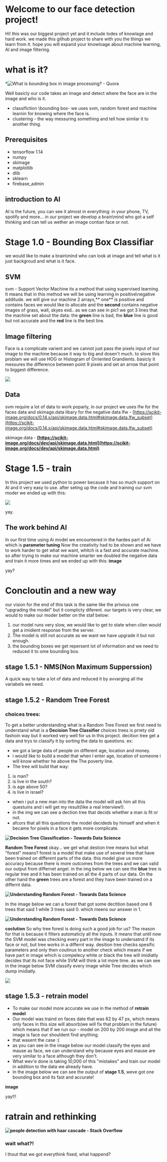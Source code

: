 # Welcome to our face detection project!

Hi! this was our biggest project yet and it include lodes of knowlage and hard work.
we made this github project to share with you the things we learn from it.
hope you will expand your knowloage about machine learning, AI and image filtering.
# what is it?
*![What is bounding box in image processing? - Quora](https://lh3.googleusercontent.com/Ug9cC9AEJxxnLRlwU9sKDQwPYxwkf40H1ksJ6EDt745XZfBd3SWuI88t_BMtMcF-JvM4IwaLquXmhGAG_QRcgoCW7e94P3v3SLhyw2bGwueDY5WebCqWX5gYi3Y5-1oHmO1ggzzL59Q)


Well basicly our code takes an image and detect where the face are in the image and who is it.
 - classifiction \bounding box- we uses svm, random forest and machine learnin for knowing where the face is.
 - clustering - the way messuring something and tell how similar it to another thing.
## Prerequisites
 - tensorflow 1.14
 - numpy
 - skimage
 - matplotlib
 - dlib
 - sklearn
 - firebase_admin
 

## introduction to AI
AI is the future, you can see it almost in everything: in your phone, TV, spotify and more...
in our project we develop a brain\mind who got a self thinking and can tell us wether an image contian face or not. 

# Stage 1.0 - Bounding Box Classifiar

we would like to make a brain\mind who can look at image and tell what is it just backgroud and what is it face.
## SVM
svm - Support Vector Machine 
its a method that using supervised learning.
It means that in this method we will be using learning in positive\negative additude.
we will give our machine 2 arrays,** one** is positive and contains faces we would like to allocate and the **second** contains negative images of grass, wall, skyes exd..
as we can see in pic1 we got 3 lines that the machine set about the data:
the **green** line is bad, the **blue** line is good but not accurate and the **red** line is the best line.

## Image filtering
Face is a complicate varient and we cannot just pass the pixels input of our image to the machine because it way to big and dosen't much.
to slove this problam we will use HOG or Histogram of Orriented Grandients.
basicly it messures the difference between point 9 pixels and set an arrow that point to biggest difference.

![](https://lh5.googleusercontent.com/FdJjher-NuALheOVJtohgLAq5dT5bMQcyC9kU4UlKzHatOy3lxF5QzYXCkDGGRw-HyHWpGtP0EiPfTFWVzb2ufgTijr1PmzMyJPWUStiTsLFJP97qryeju63c6np2F83KbV6EklCMAk)

## Data
svm require a lot of data to work poparly,
in our project we uses lfw for the faces data and skimage.data libary for the negative data
lfw - [https://scikit-image.org/docs/0.14.x/api/skimage.data.html#skimage.data.lfw_subset](https://scikit-image.org/docs/0.14.x/api/skimage.data.html#skimage.data.lfw_subset)

skimage.data - **[https://scikit-image.org/docs/dev/api/skimage.data.html](https://scikit-image.org/docs/dev/api/skimage.data.html)**

# Stage 1.5  - train
In this project we used python to power because it has so much support on AI and it very easy to use.
after seting up the code and training our svm moder we ended up with this:

**![](https://lh4.googleusercontent.com/K6S7j7wWKfxYtQoQ_1PHWgArS-DnFd-DrfTiynIqEAJKPm6UxftijtAx_i8QMkpubAyFHCSTQVgltLRyCgGZBbYnZa2HYCGClQuGyUG4nOIiXw-U2p-VxDCV1DYJgL7iFjJ2s8a4tfI)**

yay.

## The work behind AI
In our first time using Ai model we encountered in the hardes part of Ai which is **parameter tuning**
Now the creativity had to be shown and we have to work harder to get what we want, whitch is a fast and accurate machine.
so after trying to make our machine smarter we doubled the negative data and train it more times
and we ended up with this:
**image**

yay?
# Concloutin and a new way
our vision for the end of this task is the same like the privous one "upgrading the model" but it complicty diferent. our targets is very clear, we would to make our moder better on the staf below:
1. our model runs very slow, we would like to get to state  when clien would get a imidient response from the server.
2. The model is still not accurate as we want we have upgrade it but not enough.
3. the bounding boxes we get repersent lot of information and we need to reduced it to ome bounding box.
## stage 1.5.1 - NMS(Non Maximum Supperssion)
A quick way to take a lot of data and reduced it by avvarging all the variabels we need.
## stage 1.5.2 - Random Tree Forest
### choices trees:
To get a better understanding what is a Random Tree Forest we first need to understand what is a **Decision Tree Classifier**
choices trees is prrety old fashoin way but it worked very well for us in this project.
decition tree get a data and trys to classify it by sorting the data to questions.
ex:
- we got a large data of people on different age, location and money.
- i would like to build a model that when I enter age, location of someone i will know whether he above the The poverty line.
- The tree will build that way:
1. is man?
2. is live in the south?
3. is age above 50?
4. is live in israel?
- when i put a new man into the data the model will ask him all this questuins and i will get my result(like a real interview!).
- in the img we can see a dection tree that decids whether a man is fit or not.
- afcors that all this questions the model decideds by himself and when it became for pixels in a face it gets more complicate.

**![Decision Tree Classification - Towards Data Science](https://lh6.googleusercontent.com/uGT90mGTBNEy_z64sYR1VXEHhwvepYAbIuQaQodVcxVicHr7LFFAgo2SPBPZEOv67UPGov6ibqxdl74KSmsAqRaggYwkD5R-8X8JFIweGffnaDv4bd-AUKu4lzMccmYr9E8AJjfcwjI)**

**Random Tree Forest**
okay... we get what destion tree means but what "forest" means?
forest is a model that make use of several tree that have been trained on different parts of the data.
this model give us more accuracy because there is more outcomes from the trees and we can valid our output from differnet angel.
in the img below we can see the **blue** tree is regular tree and it has been trained on all the 4 parts of our data. On the other hand the **green** trees are a forest and they have been trained on a differnt data.

**![Understanding Random Forest - Towards Data Science](https://lh3.googleusercontent.com/0FWIRKkEdtC_r5EgmmiFx_YPxiatm2nIKfLKVsv63hqnYX_L_PlRRsp1TvBxQxAVUBRd8GwV0Pcdidtggr2_plVo6U6bfswh9-WvpV1WdnoSDP_hdV4vpfICOeXBAzLebhq-EDJ_u-_jvoGHog)**

In the image below we can a forest that got some dectition based one 6 trees that said 1 while 3 trees said 0.
which meens our answer in 1.

**![Understanding Random Forest - Towards Data Science](https://lh4.googleusercontent.com/IEBQQS8WE1FmhS8wtY3ao7nl1uIM_DIH26_uvc33Fd-aSv1h9oRSQERAbqrHfUsMQ-dcs8KchycZ_lNVy5yeTVEYX5Zfb70DFXgVeI7ROkLIWqXwNEcjC8ysKXMgD2JmGBFJCiR08fTplK26yQ)**

**coclution**
So why tree forest is doing such a good job for us? 
The reason for that is because it filters automaticly all the inputs. It means that until now the SVM model was checking every part in the image to undersatnd if its face or not, but tree works in a differnt way.
desition tree checks spesific parameters and only then coutinus to another check which means if we have part in image which is compelecy white or black the tree will imidiatly decides that its not face while SVM will think a lot more time.
as we can see in the image below SVM classify every image while Tree decides which dump imidiatly.

**![](https://lh6.googleusercontent.com/IIyONkam0tl5C1ekExgdShfSVqHXM4N1knXUbHiNVSJ0oUcm6TCPFXviSCgVSvc13wcHzRqroUL8DyNDfmjOAC__BQnwHTAI3REhwMs7w-d7Blc1ZkTiMFpoIaDamvm6asEILrVf_q7Jp28mZw)**

## stage 1.5.3 - retrain model
- To make our model more accurate we use in the method of **retrain model**
- Our model was traind on faces date that was 62 by 47 px, which means only faces in this size will absorb(we will fix that problam in the future) which means that if we run our - model on 200 by 200 image and all the image is face our shouldent find  anything.
- that wasent the case :(
- as you can see in the image below our model classify the eyes and mause as face, we can understand why because eyes and mause are very similar to a face although they don't.
- What wev'e done is taking 10,000 of this "mistakes" and train our model in addition to the data we already have.
- In the image below we can see the output  of **stage 1.5**, weve got one bounding box and its fast and accurate!

**image**

yay!!!


# ratrain and rethinking

**![people detection with haar cascade - Stack Overflow](https://lh3.googleusercontent.com/OQvhQnXnTFipcFtUnCunAsOt_xybR3S_dSeotkB3p8w6Dmg-GOm7FfDY1a105-ZOwEU5bYEyFbP65BEfzKRCTLXggYJog5gOKt2XTCEqojei_XYUp8IhmAjdz3cu6F-YMVUY8KkEQh-LMJMDbQ)**
### wait what?!
I thout that we got everythink fixed, what happend?
